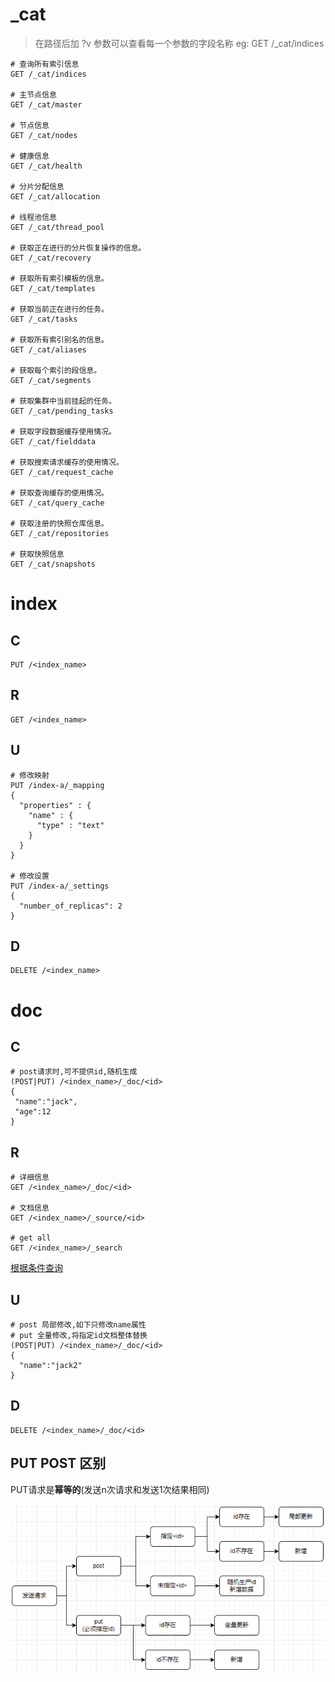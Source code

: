 # \_cat

> 在路径后加 ?v 参数可以查看每一个参数的字段名称
> eg: GET /_cat/indices
> 

```
# 查询所有索引信息
GET /_cat/indices

# 主节点信息
GET /_cat/master

# 节点信息
GET /_cat/nodes

# 健康信息
GET /_cat/health

# 分片分配信息
GET /_cat/allocation

# 线程池信息
GET /_cat/thread_pool

# 获取正在进行的分片恢复操作的信息。
GET /_cat/recovery

# 获取所有索引模板的信息。
GET /_cat/templates

# 获取当前正在进行的任务。
GET /_cat/tasks

# 获取所有索引别名的信息。
GET /_cat/aliases

# 获取每个索引的段信息。
GET /_cat/segments

# 获取集群中当前挂起的任务。
GET /_cat/pending_tasks

# 获取字段数据缓存使用情况。
GET /_cat/fielddata

# 获取搜索请求缓存的使用情况。
GET /_cat/request_cache

# 获取查询缓存的使用情况。
GET /_cat/query_cache

# 获取注册的快照仓库信息。
GET /_cat/repositories

# 获取快照信息
GET /_cat/snapshots
```

# index
## C

```
PUT /<index_name>
```

## R

```
GET /<index_name>
```

## U

```
# 修改映射
PUT /index-a/_mapping
{
  "properties" : {
    "name" : {
      "type" : "text"
    }
  }
}

# 修改设置
PUT /index-a/_settings
{
  "number_of_replicas": 2
}
```

## D

```
DELETE /<index_name>
```

# doc

## C

```
# post请求时,可不提供id,随机生成
(POST|PUT) /<index_name>/_doc/<id>
{
 "name":"jack",
 "age":12
}
```

## R

```
# 详细信息
GET /<index_name>/_doc/<id>

# 文档信息
GET /<index_name>/_source/<id>

# get all
GET /<index_name>/_search
```

[根据条件查询](./query.md)

## U

```
# post 局部修改,如下只修改name属性
# put 全量修改,将指定id文档整体替换
(POST|PUT) /<index_name>/_doc/<id>
{
  "name":"jack2"
}
```


## D

```
DELETE /<index_name>/_doc/<id>
```

## PUT POST 区别

PUT请求是**幂等的**(发送n次请求和发送1次结果相同)

![](images/Pasted%20image%2020240603134121.png)